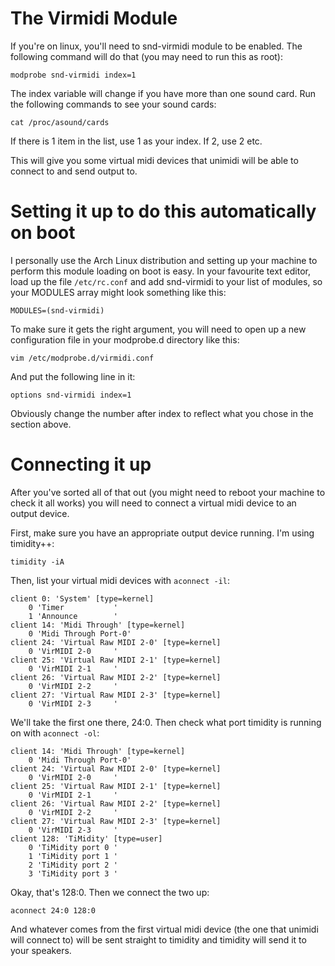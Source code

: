 # The Virmidi Module

If you're on linux, you'll need to snd-virmidi module to be enabled. The
following command will do that (you may need to run this as root):

    modprobe snd-virmidi index=1

The index variable will change if you have more than one sound card. Run the
following commands to see your sound cards:

    cat /proc/asound/cards

If there is 1 item in the list, use 1 as your index. If 2, use 2 etc.

This will give you some virtual midi devices that unimidi will be able to
connect to and send output to.

# Setting it up to do this automatically on boot

I personally use the Arch Linux distribution and setting up your machine to
perform this module loading on boot is easy. In your favourite text editor,
load up the file `/etc/rc.conf` and add snd-virmidi to your list of modules, so
your MODULES array might look something like this:

    MODULES=(snd-virmidi)

To make sure it gets the right argument, you will need to open up a new
configuration file in your modprobe.d directory like this:

    vim /etc/modprobe.d/virmidi.conf

And put the following line in it:

    options snd-virmidi index=1

Obviously change the number after index to reflect what you chose in the section
above.

# Connecting it up

After you've sorted all of that out (you might need to reboot your machine to
check it all works) you will need to connect a virtual midi device to an output
device.

First, make sure you have an appropriate output device running. I'm using
timidity++:

    timidity -iA

Then, list your virtual midi devices with `aconnect -il`:

    client 0: 'System' [type=kernel]
        0 'Timer           '
        1 'Announce        '
    client 14: 'Midi Through' [type=kernel]
        0 'Midi Through Port-0'
    client 24: 'Virtual Raw MIDI 2-0' [type=kernel]
        0 'VirMIDI 2-0     '
    client 25: 'Virtual Raw MIDI 2-1' [type=kernel]
        0 'VirMIDI 2-1     '
    client 26: 'Virtual Raw MIDI 2-2' [type=kernel]
        0 'VirMIDI 2-2     '
    client 27: 'Virtual Raw MIDI 2-3' [type=kernel]
        0 'VirMIDI 2-3     '

We'll take the first one there, 24:0. Then check what port timidity is running
on with `aconnect -ol`:

    client 14: 'Midi Through' [type=kernel]
        0 'Midi Through Port-0'
    client 24: 'Virtual Raw MIDI 2-0' [type=kernel]
        0 'VirMIDI 2-0     '
    client 25: 'Virtual Raw MIDI 2-1' [type=kernel]
        0 'VirMIDI 2-1     '
    client 26: 'Virtual Raw MIDI 2-2' [type=kernel]
        0 'VirMIDI 2-2     '
    client 27: 'Virtual Raw MIDI 2-3' [type=kernel]
        0 'VirMIDI 2-3     '
    client 128: 'TiMidity' [type=user]
        0 'TiMidity port 0 '
        1 'TiMidity port 1 '
        2 'TiMidity port 2 '
        3 'TiMidity port 3 '

Okay, that's 128:0. Then we connect the two up:

    aconnect 24:0 128:0

And whatever comes from the first virtual midi device (the one that unimidi will
connect to) will be sent straight to timidity and timidity will send it to your
speakers.
